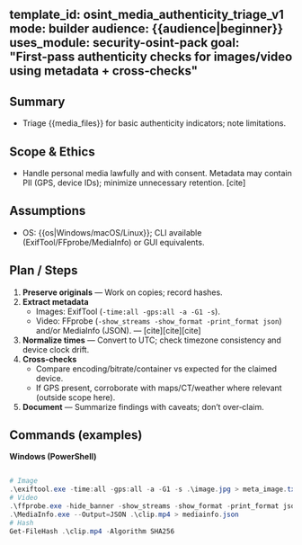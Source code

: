 template_id: osint_media_authenticity_triage_v1
mode: builder
audience: {{audience|beginner}}
uses_module: security-osint-pack
goal: "First‑pass authenticity checks for images/video using metadata + cross‑checks"
---

## Summary
- Triage {{media_files}} for basic authenticity indicators; note limitations.

## Scope & Ethics
- Handle personal media lawfully and with consent. Metadata may contain PII (GPS, device IDs); minimize unnecessary retention. [cite]

## Assumptions
- OS: {{os|Windows/macOS/Linux}}; CLI available (ExifTool/FFprobe/MediaInfo) or GUI equivalents.

## Plan / Steps
1) **Preserve originals** — Work on copies; record hashes.
2) **Extract metadata**
   - Images: ExifTool (`-time:all -gps:all -a -G1 -s`).
   - Video: FFprobe (`-show_streams -show_format -print_format json`) and/or MediaInfo (JSON). — [cite][cite][cite]
3) **Normalize times** — Convert to UTC; check timezone consistency and device clock drift.
4) **Cross‑checks**
   - Compare encoding/bitrate/container vs expected for the claimed device.
   - If GPS present, corroborate with maps/CT/weather where relevant (outside scope here).
5) **Document** — Summarize findings with caveats; don’t over‑claim.

## Commands (examples)
**Windows (PowerShell)**
```powershell

# Image
.\exiftool.exe -time:all -gps:all -a -G1 -s .\image.jpg > meta_image.txt
# Video
.\ffprobe.exe -hide_banner -show_streams -show_format -print_format json .\clip.mp4 > meta_video.json
.\MediaInfo.exe --Output=JSON .\clip.mp4 > mediainfo.json
# Hash
Get-FileHash .\clip.mp4 -Algorithm SHA256
